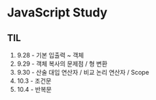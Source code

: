# JavaScript Study

## TIL
1. 9.28 - 기본 입출력 ~ 객체
2. 9.29 - 객체 복사의 문제점 / 형 변환
3. 9.30 - 산술 대입 연산자 / 비교 논리 연산자 / Scope
4. 10.3 - 조건문
5. 10.4 - 반복문